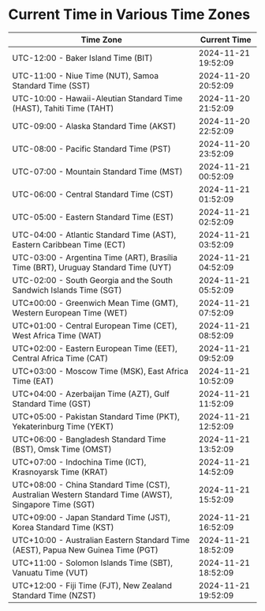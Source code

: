 # Current Time in Various Time Zones

| Time Zone | Current Time |
|-----------|--------------|
| UTC-12:00 - Baker Island Time (BIT) | 2024-11-21 19:52:09 |
| UTC-11:00 - Niue Time (NUT), Samoa Standard Time (SST) | 2024-11-20 20:52:09 |
| UTC-10:00 - Hawaii-Aleutian Standard Time (HAST), Tahiti Time (TAHT) | 2024-11-20 21:52:09 |
| UTC-09:00 - Alaska Standard Time (AKST) | 2024-11-20 22:52:09 |
| UTC-08:00 - Pacific Standard Time (PST) | 2024-11-20 23:52:09 |
| UTC-07:00 - Mountain Standard Time (MST) | 2024-11-21 00:52:09 |
| UTC-06:00 - Central Standard Time (CST) | 2024-11-21 01:52:09 |
| UTC-05:00 - Eastern Standard Time (EST) | 2024-11-21 02:52:09 |
| UTC-04:00 - Atlantic Standard Time (AST), Eastern Caribbean Time (ECT) | 2024-11-21 03:52:09 |
| UTC-03:00 - Argentina Time (ART), Brasília Time (BRT), Uruguay Standard Time (UYT) | 2024-11-21 04:52:09 |
| UTC-02:00 - South Georgia and the South Sandwich Islands Time (SGT) | 2024-11-21 05:52:09 |
| UTC±00:00 - Greenwich Mean Time (GMT), Western European Time (WET) | 2024-11-21 07:52:09 |
| UTC+01:00 - Central European Time (CET), West Africa Time (WAT) | 2024-11-21 08:52:09 |
| UTC+02:00 - Eastern European Time (EET), Central Africa Time (CAT) | 2024-11-21 09:52:09 |
| UTC+03:00 - Moscow Time (MSK), East Africa Time (EAT) | 2024-11-21 10:52:09 |
| UTC+04:00 - Azerbaijan Time (AZT), Gulf Standard Time (GST) | 2024-11-21 11:52:09 |
| UTC+05:00 - Pakistan Standard Time (PKT), Yekaterinburg Time (YEKT) | 2024-11-21 12:52:09 |
| UTC+06:00 - Bangladesh Standard Time (BST), Omsk Time (OMST) | 2024-11-21 13:52:09 |
| UTC+07:00 - Indochina Time (ICT), Krasnoyarsk Time (KRAT) | 2024-11-21 14:52:09 |
| UTC+08:00 - China Standard Time (CST), Australian Western Standard Time (AWST), Singapore Time (SGT) | 2024-11-21 15:52:09 |
| UTC+09:00 - Japan Standard Time (JST), Korea Standard Time (KST) | 2024-11-21 16:52:09 |
| UTC+10:00 - Australian Eastern Standard Time (AEST), Papua New Guinea Time (PGT) | 2024-11-21 18:52:09 |
| UTC+11:00 - Solomon Islands Time (SBT), Vanuatu Time (VUT) | 2024-11-21 18:52:09 |
| UTC+12:00 - Fiji Time (FJT), New Zealand Standard Time (NZST) | 2024-11-21 19:52:09 |
